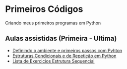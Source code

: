 # Primeiros Códigos
Criando meus primeiros programas em Python

## Aulas assistidas (Primeira - Ultima)
- [Definindo o ambiente e primeiros passos com Pyhton](https://web.dio.me/course/ambiente-de-desenvolvimento-e-primeiros-passos-com-python/learning/1ecc1827-27d0-4395-8bd2-7738e44ae5b3?back=/track/santander-bootcamp-2023-ciencia-de-dados-com-python&tab=undefined&moduleId=undefined)
- [Estruturas Condicionais e de Repetição em Python](https://web.dio.me/course/estruturas-condicionais-e-de-repeticao-em-python/learning/f9b78902-9c92-4a12-b411-9b78a56b15d1?back=/track/santander-bootcamp-2023-ciencia-de-dados-com-python&tab=undefined&moduleId=undefined)
- [Lista de Exercicios Estrutura Sequencial](https://wiki.python.org.br/EstruturaSequencial)
